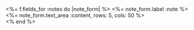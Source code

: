   <%= f.fields_for :notes do |note_form| %>
    <%= note_form.label :note %>
    <%= note_form.text_area :content, rows: 5, cols: 50 %>
    <br/>
  <% end %>